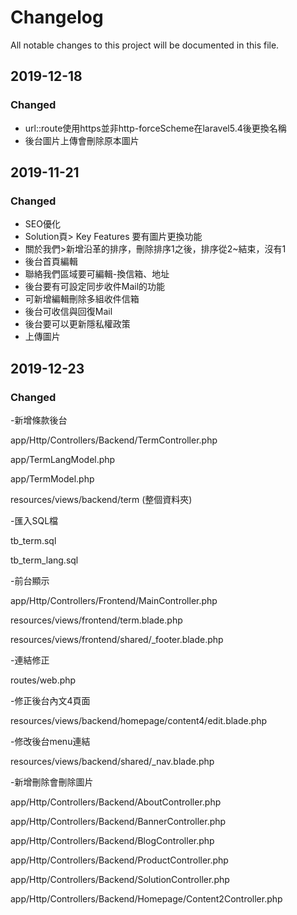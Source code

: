 # Changelog

All notable changes to this project will be documented in this file.


## 2019-12-18

### Changed
- url::route使用https並非http-forceScheme在laravel5.4後更換名稱
- 後台圖片上傳會刪除原本圖片

## 2019-11-21

### Changed

- SEO優化
- Solution頁> Key Features 要有圖片更換功能
- 關於我們>新增沿革的排序，刪除排序1之後，排序從2~結束，沒有1
- 後台首頁編輯
- 聯絡我們區域要可編輯-換信箱、地址
- 後台要有可設定同步收件Mail的功能
- 可新增編輯刪除多組收件信箱
- 後台可收信與回復Mail
- 後台要可以更新隱私權政策
- 上傳圖片

## 2019-12-23

### Changed

-新增條款後台

app/Http/Controllers/Backend/TermController.php

app/TermLangModel.php

app/TermModel.php

resources/views/backend/term  (整個資料夾)

-匯入SQL檔

tb_term.sql

tb_term_lang.sql


-前台顯示

app/Http/Controllers/Frontend/MainController.php

resources/views/frontend/term.blade.php

resources/views/frontend/shared/_footer.blade.php

-連結修正

routes/web.php

-修正後台內文4頁面

resources/views/backend/homepage/content4/edit.blade.php

-修改後台menu連結

resources/views/backend/shared/_nav.blade.php

-新增刪除會刪除圖片

app/Http/Controllers/Backend/AboutController.php

app/Http/Controllers/Backend/BannerController.php

app/Http/Controllers/Backend/BlogController.php

app/Http/Controllers/Backend/ProductController.php

app/Http/Controllers/Backend/SolutionController.php

app/Http/Controllers/Backend/Homepage/Content2Controller.php
